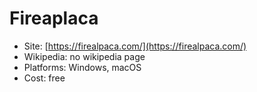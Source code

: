# Fireaplaca

* Site: [https://firealpaca.com/](https://firealpaca.com/)
* Wikipedia: no wikipedia page
* Platforms: Windows, macOS
* Cost: free
